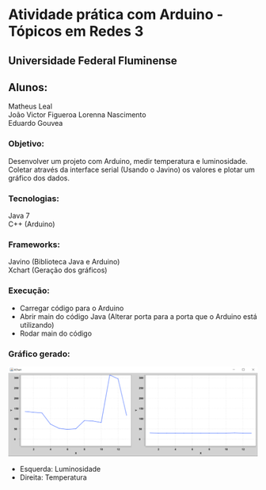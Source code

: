 # Atividade prática com Arduino - Tópicos em Redes 3  

## Universidade Federal Fluminense  
## Alunos:  
Matheus Leal  
João Victor Figueroa
Lorenna Nascimento  
Eduardo Gouvea  

### Objetivo:  
Desenvolver um projeto com Arduino, medir temperatura e luminosidade. Coletar através da interface serial (Usando o Javino) os valores e plotar um gráfico dos dados.

### Tecnologias:  
Java 7  
C++ (Arduino)  

### Frameworks:  
Javino (Biblioteca Java e Arduino)   
Xchart (Geração dos gráficos)  

### Execução:  
* Carregar código para o Arduino
* Abrir main do código Java (Alterar porta para a porta que o Arduino está utilizando)
* Rodar main do código

### Gráfico gerado:  
![Gráfico com dados coletados](Graph.png)  
* Esquerda: Luminosidade
* Direita: Temperatura